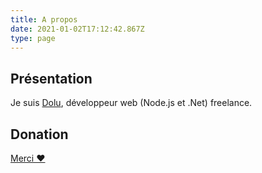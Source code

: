 ```yaml
---
title: A propos
date: 2021-01-02T17:12:42.867Z
type: page
---
```


## Présentation
Je suis [Dolu](https://twitter.com/Dolu_Web), développeur web (Node.js et .Net) freelance.

## Donation
[Merci ❤️](https://btcpay.lightningstream.io/apps/qUPTghdyTEqM5xUX9nHFkGWJpS2/pos)
